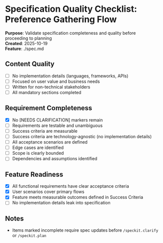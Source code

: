 # Specification Quality Checklist: Preference Gathering Flow

**Purpose**: Validate specification completeness and quality before proceeding to planning  
**Created**: 2025-10-19  
**Feature**: ./spec.md

## Content Quality

- [ ] No implementation details (languages, frameworks, APIs)
- [ ] Focused on user value and business needs
- [ ] Written for non-technical stakeholders
- [ ] All mandatory sections completed

## Requirement Completeness

- [x] No [NEEDS CLARIFICATION] markers remain
- [ ] Requirements are testable and unambiguous
- [ ] Success criteria are measurable
- [ ] Success criteria are technology-agnostic (no implementation details)
- [ ] All acceptance scenarios are defined
- [ ] Edge cases are identified
- [ ] Scope is clearly bounded
- [ ] Dependencies and assumptions identified

## Feature Readiness

- [x] All functional requirements have clear acceptance criteria
- [x] User scenarios cover primary flows
- [x] Feature meets measurable outcomes defined in Success Criteria
- [ ] No implementation details leak into specification

## Notes

- Items marked incomplete require spec updates before `/speckit.clarify` or `/speckit.plan`
